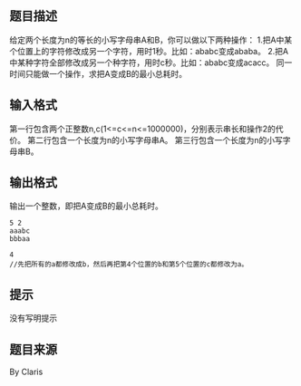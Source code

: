 


## 题目描述
给定两个长度为n的等长的小写字母串A和B，你可以做以下两种操作：
1.把A中某个位置上的字符修改成另一个字符，用时1秒。比如：ababc变成ababa。
2.把A中某种字符全部修改成另一个种字符，用时c秒。比如：ababc变成acacc。
同一时间只能做一个操作，求把A变成B的最小总耗时。
## 输入格式
第一行包含两个正整数n,c(1<=c<=n<=1000000)，分别表示串长和操作2的代价。
第二行包含一个长度为n的小写字母串A。
第三行包含一个长度为n的小写字母串B。
## 输出格式
输出一个整数，即把A变成B的最小总耗时。

```input1
5 2
aaabc
bbbaa

```
```output1
4
//先把所有的a都修改成b，然后再把第4个位置的b和第5个位置的c都修改为a。
```

## 提示
没有写明提示
## 题目来源
By Claris


